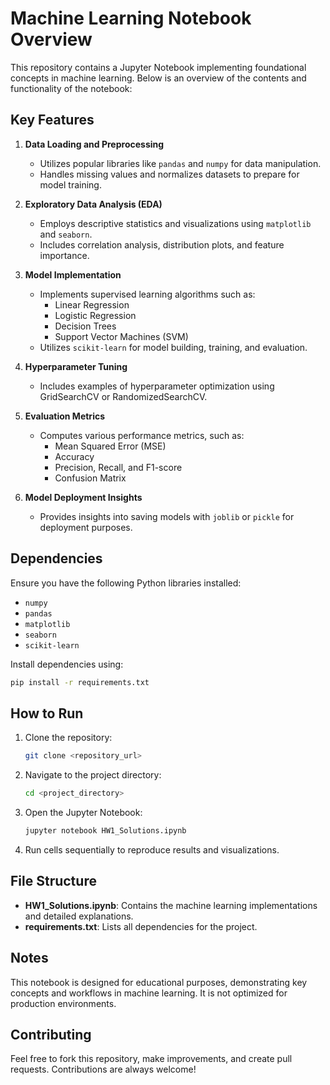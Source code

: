 # Machine Learning Notebook Overview

This repository contains a Jupyter Notebook implementing foundational concepts in machine learning. Below is an overview of the contents and functionality of the notebook:

## Key Features

1. **Data Loading and Preprocessing**
   - Utilizes popular libraries like `pandas` and `numpy` for data manipulation.
   - Handles missing values and normalizes datasets to prepare for model training.

2. **Exploratory Data Analysis (EDA)**
   - Employs descriptive statistics and visualizations using `matplotlib` and `seaborn`.
   - Includes correlation analysis, distribution plots, and feature importance.

3. **Model Implementation**
   - Implements supervised learning algorithms such as:
     - Linear Regression
     - Logistic Regression
     - Decision Trees
     - Support Vector Machines (SVM)
   - Utilizes `scikit-learn` for model building, training, and evaluation.

4. **Hyperparameter Tuning**
   - Includes examples of hyperparameter optimization using GridSearchCV or RandomizedSearchCV.

5. **Evaluation Metrics**
   - Computes various performance metrics, such as:
     - Mean Squared Error (MSE)
     - Accuracy
     - Precision, Recall, and F1-score
     - Confusion Matrix

6. **Model Deployment Insights**
   - Provides insights into saving models with `joblib` or `pickle` for deployment purposes.

## Dependencies

Ensure you have the following Python libraries installed:

- `numpy`
- `pandas`
- `matplotlib`
- `seaborn`
- `scikit-learn`

Install dependencies using:
```bash
pip install -r requirements.txt
```

## How to Run

1. Clone the repository:
   ```bash
   git clone <repository_url>
   ```
2. Navigate to the project directory:
   ```bash
   cd <project_directory>
   ```
3. Open the Jupyter Notebook:
   ```bash
   jupyter notebook HW1_Solutions.ipynb
   ```
4. Run cells sequentially to reproduce results and visualizations.

## File Structure

- **HW1_Solutions.ipynb**: Contains the machine learning implementations and detailed explanations.
- **requirements.txt**: Lists all dependencies for the project.

## Notes

This notebook is designed for educational purposes, demonstrating key concepts and workflows in machine learning. It is not optimized for production environments.

## Contributing

Feel free to fork this repository, make improvements, and create pull requests. Contributions are always welcome!

